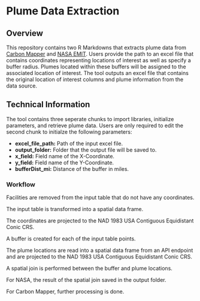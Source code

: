# Plume Data Extraction

## Overview 
This repository contains two R Markdowns that extracts plume data from <a href="https://data.carbonmapper.org/" target="_blank">Carbon Mapper</a> and <a href="https://earth.jpl.nasa.gov/emit-mmgis-lb/?mission=EMIT&site=ert&mapLon=-103.84810013696554&mapLat=32.54933309954321&mapZoom=9&globeLon=0&globeLat=3.508354649267438e-15&globeZoom=2&globeCamera=9.000268457972838,-10000000,10.000298286636488,0,1,0&panePercents=0,100,0&on=3d9e9b7f-9c7c-4c92-94d8-dec04c300168$1.00,8fed617c-0c4e-4841-87d1-f4ffd1a56d4e$1.00,37414e25-e3d3-4b78-ade5-75edfe4e5da0$1.00,ba365157-1ba0-4c7e-9a3a-4bce7ad3ed13$0.70" target="_blank">NASA EMIT</a>. Users provide the path to an excel file that contains coordinates representing locations of interest as well as specify a buffer radius. Plumes located within these buffers will be assigned to the associated location of interest. The tool outputs an excel file that contains the original location of interest columns and plume information from the data source.

## Technical Information
The tool contains three seperate chunks to import libraries, initialize parameters, and retrieve plume data. Users are only required to edit the second chunk to initialze the following parameters:
<ul>
 <li><b>excel_file_path:</b> Path of the input excel file.</li>
 <li><b>output_folder:</b> Folder that the output file will be saved to.</li>
 <li><b>x_field:</b> Field name of the X-Coordinate.</li>
 <li><b>y_field:</b> Field name of the Y-Coordinate.</li>
 <li><b>bufferDist_mi:</b> Distance of the buffer in miles.</li>
</ul>

### Workflow

Facilities are removed from the input table that do not have any coordinates.

The input table is transformed into a spatial data frame.

The coordinates are projected to the NAD 1983 USA Contiguous Equidistant Conic CRS.

A buffer is created for each of the input table points.

The plume locations are read into a spatial data frame from an API endpoint and are projected to the NAD 1983 USA Contiguous Equidistant Conic CRS.

A spatial join is performed between the buffer and plume locations.

For NASA, the result of the spatial join saved in the output folder.

For Carbon Mapper, further processing is done.
